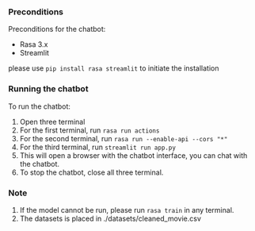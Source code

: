 ### Preconditions
Preconditions for the chatbot:

- Rasa 3.x
- Streamlit

please use ```pip install rasa streamlit``` to initiate the installation

### Running the chatbot
To run the chatbot:
1. Open three terminal
2. For the first terminal, run ```rasa run actions```
3. For the second terminal, run ```rasa run --enable-api --cors "*"```
4. For the third terminal, run ```streamlit run app.py```
5. This will open a browser with the chatbot interface, you can chat with the chatbot.
6. To stop the chatbot, close all three terminal.

### Note
1. If the model cannot be run, please run ```rasa train``` in any terminal.
2. The datasets is placed in ./datasets/cleaned_movie.csv